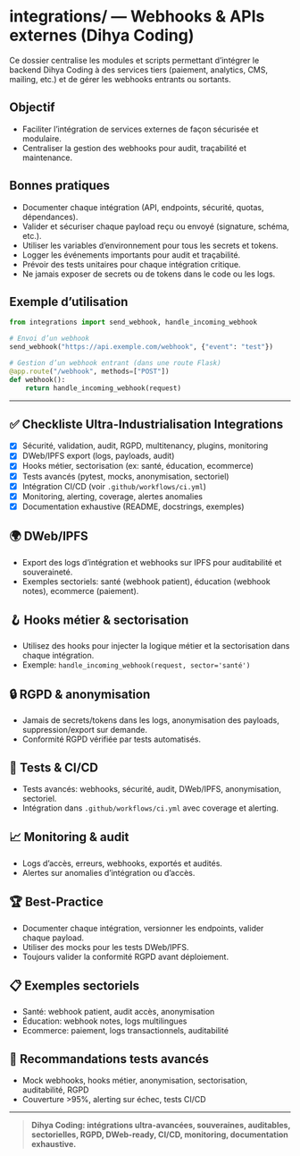 # integrations/ — Webhooks & APIs externes (Dihya Coding)

Ce dossier centralise les modules et scripts permettant d’intégrer le backend Dihya Coding à des services tiers (paiement, analytics, CMS, mailing, etc.) et de gérer les webhooks entrants ou sortants.

## Objectif

- Faciliter l’intégration de services externes de façon sécurisée et modulaire.
- Centraliser la gestion des webhooks pour audit, traçabilité et maintenance.

## Bonnes pratiques

- Documenter chaque intégration (API, endpoints, sécurité, quotas, dépendances).
- Valider et sécuriser chaque payload reçu ou envoyé (signature, schéma, etc.).
- Utiliser les variables d’environnement pour tous les secrets et tokens.
- Logger les événements importants pour audit et traçabilité.
- Prévoir des tests unitaires pour chaque intégration critique.
- Ne jamais exposer de secrets ou de tokens dans le code ou les logs.

## Exemple d’utilisation

```python
from integrations import send_webhook, handle_incoming_webhook

# Envoi d’un webhook
send_webhook("https://api.exemple.com/webhook", {"event": "test"})

# Gestion d’un webhook entrant (dans une route Flask)
@app.route("/webhook", methods=["POST"])
def webhook():
    return handle_incoming_webhook(request)
````

---

## ✅ Checkliste Ultra-Industrialisation Integrations
- [x] Sécurité, validation, audit, RGPD, multitenancy, plugins, monitoring
- [x] DWeb/IPFS export (logs, payloads, audit)
- [x] Hooks métier, sectorisation (ex: santé, éducation, ecommerce)
- [x] Tests avancés (pytest, mocks, anonymisation, sectoriel)
- [x] Intégration CI/CD (voir `.github/workflows/ci.yml`)
- [x] Monitoring, alerting, coverage, alertes anomalies
- [x] Documentation exhaustive (README, docstrings, exemples)

## 🌍 DWeb/IPFS
- Export des logs d’intégration et webhooks sur IPFS pour auditabilité et souveraineté.
- Exemples sectoriels: santé (webhook patient), éducation (webhook notes), ecommerce (paiement).

## 🪝 Hooks métier & sectorisation
- Utilisez des hooks pour injecter la logique métier et la sectorisation dans chaque intégration.
- Exemple: `handle_incoming_webhook(request, sector='santé')`

## 🔒 RGPD & anonymisation
- Jamais de secrets/tokens dans les logs, anonymisation des payloads, suppression/export sur demande.
- Conformité RGPD vérifiée par tests automatisés.

## 🧪 Tests & CI/CD
- Tests avancés: webhooks, sécurité, audit, DWeb/IPFS, anonymisation, sectoriel.
- Intégration dans `.github/workflows/ci.yml` avec coverage et alerting.

## 📈 Monitoring & audit
- Logs d’accès, erreurs, webhooks, exportés et audités.
- Alertes sur anomalies d’intégration ou d’accès.

## 🏆 Best-Practice
- Documenter chaque intégration, versionner les endpoints, valider chaque payload.
- Utiliser des mocks pour les tests DWeb/IPFS.
- Toujours valider la conformité RGPD avant déploiement.

## 📋 Exemples sectoriels
- Santé: webhook patient, audit accès, anonymisation
- Éducation: webhook notes, logs multilingues
- Ecommerce: paiement, logs transactionnels, auditabilité

## 🔬 Recommandations tests avancés
- Mock webhooks, hooks métier, anonymisation, sectorisation, auditabilité, RGPD
- Couverture >95%, alerting sur échec, tests CI/CD

---

> **Dihya Coding: intégrations ultra-avancées, souveraines, auditables, sectorielles, RGPD, DWeb-ready, CI/CD, monitoring, documentation exhaustive.**
